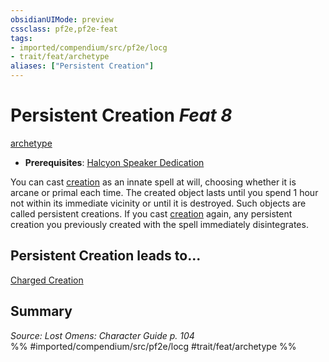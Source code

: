```yaml
---
obsidianUIMode: preview
cssclass: pf2e,pf2e-feat
tags:
- imported/compendium/src/pf2e/locg
- trait/feat/archetype
aliases: ["Persistent Creation"]
---
```

# Persistent Creation  *Feat 8*  
[archetype](archetype.md)  

- **Prerequisites**: [Halcyon Speaker Dedication](halcyon-speaker-dedication-locg.md)

You can cast [creation](../spells/creation.md) as an innate spell at will, choosing whether it is arcane or primal each time. The created object lasts until you spend 1 hour not within its immediate vicinity or until it is destroyed. Such objects are called persistent creations. If you cast [creation](../spells/creation.md) again, any persistent creation you previously created with the spell immediately disintegrates.

## Persistent Creation leads to...

[Charged Creation](charged-creation-locg.md)

## Summary

*Source: Lost Omens: Character Guide p. 104*  
%% #imported/compendium/src/pf2e/locg #trait/feat/archetype %%